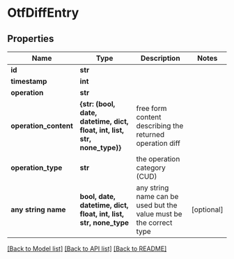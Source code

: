 # OtfDiffEntry


## Properties
Name | Type | Description | Notes
------------ | ------------- | ------------- | -------------
**id** | **str** |  | 
**timestamp** | **int** |  | 
**operation** | **str** |  | 
**operation_content** | **{str: (bool, date, datetime, dict, float, int, list, str, none_type)}** | free form content describing the returned operation diff | 
**operation_type** | **str** | the operation category (CUD) | 
**any string name** | **bool, date, datetime, dict, float, int, list, str, none_type** | any string name can be used but the value must be the correct type | [optional]

[[Back to Model list]](../README.md#documentation-for-models) [[Back to API list]](../README.md#documentation-for-api-endpoints) [[Back to README]](../README.md)


